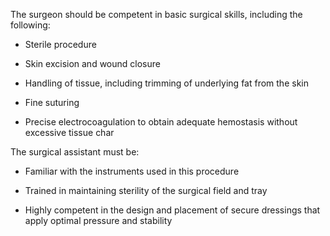 The surgeon should be competent in basic surgical skills, including the following:

- Sterile procedure

- Skin excision and wound closure

- Handling of tissue, including trimming of underlying fat from the skin

- Fine suturing

- Precise electrocoagulation to obtain adequate hemostasis without excessive tissue char

The surgical assistant must be:

- Familiar with the instruments used in this procedure

- Trained in maintaining sterility of the surgical field and tray

- Highly competent in the design and placement of secure dressings that apply optimal pressure and stability